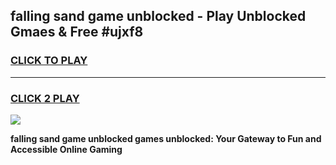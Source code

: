 
## falling sand game unblocked - Play Unblocked Gmaes & Free #ujxf8
<h3>
<a href="https://premium.freeplayer.one?title=falling_sand_game_unblocked&ref=01M">CLICK TO PLAY</a></h3>
<hr>

<h3>
<a href="https://premium.freeplayer.one?title=falling_sand_game_unblocked&ref=01M">CLICK 2 PLAY</a>
  
</h3>

<a href="https://premium.freeplayer.one?title=falling_sand_game_unblocked&ref=01M"><img src="https://clearcache.store/games.png"></a>


**falling sand game unblocked games unblocked: Your Gateway to Fun and Accessible Online Gaming**
